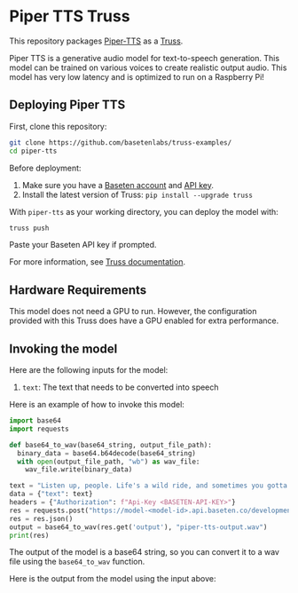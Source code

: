 # Piper TTS Truss

This repository packages [Piper-TTS](https://github.com/rhasspy/piper) as a [Truss](https://truss.baseten.co/).

Piper TTS is a generative audio model for text-to-speech generation. This model can be trained on various voices to create realistic output audio. This model has very low latency and is optimized to run on a Raspberry Pi!

## Deploying Piper TTS

First, clone this repository:

```sh
git clone https://github.com/basetenlabs/truss-examples/
cd piper-tts
```

Before deployment:

1. Make sure you have a [Baseten account](https://app.baseten.co/signup) and [API key](https://app.baseten.co/settings/account/api_keys).
2. Install the latest version of Truss: `pip install --upgrade truss`

With `piper-tts` as your working directory, you can deploy the model with:

```sh
truss push
```

Paste your Baseten API key if prompted.

For more information, see [Truss documentation](https://truss.baseten.co).


## Hardware Requirements
This model does not need a GPU to run. However, the configuration provided with this Truss does have a GPU enabled for extra performance.

## Invoking the model

Here are the following inputs for the model:
1. `text`: The text that needs to be converted into speech

Here is an example of how to invoke this model:

```python
import base64
import requests

def base64_to_wav(base64_string, output_file_path):
  binary_data = base64.b64decode(base64_string)
  with open(output_file_path, "wb") as wav_file:
    wav_file.write(binary_data)

text = "Listen up, people. Life's a wild ride, and sometimes you gotta grab it by the horns and steer it where you want to go. You can't just sit around waiting for things to happen – you gotta make 'em happen. Yeah, it's gonna get tough, but that's when you dig deep, find that inner badass, and come out swinging. Remember, success ain't handed to you on a silver platter; you gotta snatch it like it owes you money. So, lace up your boots, square those shoulders, and let the world know that you're here to play, and you're playing for keeps"
data = {"text": text}
headers = {"Authorization": f"Api-Key <BASETEN-API-KEY>"}
res = requests.post("https://model-<model-id>.api.baseten.co/development/predict", headers=headers, json=data)
res = res.json()
output = base64_to_wav(res.get('output'), "piper-tts-output.wav")
print(res)
```

The output of the model is a base64 string, so you can convert it to a wav file using the `base64_to_wav` function.

Here is the output from the model using the input above:
